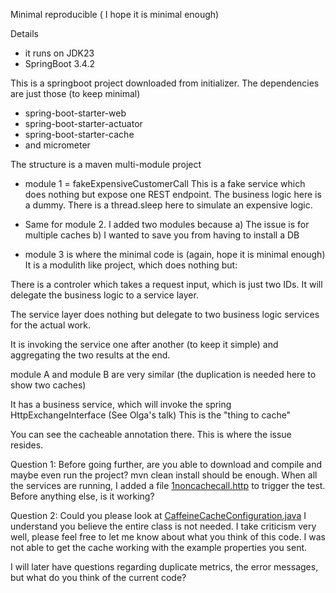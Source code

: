 Minimal reproducible ( I hope it is minimal enough)

Details

- it runs on JDK23
- SpringBoot 3.4.2

This is a springboot project downloaded from initializer.
The dependencies are just those (to keep minimal)
- spring-boot-starter-web
- spring-boot-starter-actuator
- spring-boot-starter-cache
- and micrometer


The structure is a maven multi-module project

- module 1 = fakeExpensiveCustomerCall
This is a fake service which does nothing but expose one REST endpoint.
The business logic here is a dummy.
There is a thread.sleep here to simulate an expensive logic.

- Same for module 2.
I added two modules because a) The issue is for multiple caches
b) I wanted to save you from having to install a DB

- module 3 is where the minimal code is (again, hope it is minimal enough)
It is a modulith like project, which does nothing but:

There is a controler which takes a request input, which is just two IDs.
It will delegate the business logic to a service layer.

The service layer does nothing but delegate to two business logic services for the actual work.

It is invoking the service one after another (to keep it simple) and aggregating the two results at the end.

module A and module B are very similar (the duplication is needed here to show two caches)

It has a business service, which will invoke the spring HttpExchangeInterface (See Olga's talk)
This is the "thing to cache"

You can see the cacheable annotation there.
This is where the issue resides.


Question 1: Before going further, are you able to download and compile and maybe even run the project?
mvn clean install should be enough.
When all the services are running, I added a file [1noncachecall.http](question/src/main/resources/1noncachecall.http) to trigger the test.
Before anything else, is it working?

Question 2: Could you please look at [CaffeineCacheConfiguration.java](question/src/main/java/com/example/micrometercache/customer/CaffeineCacheConfiguration.java)
I understand you believe the entire class is not needed.
I take criticism very well, please feel free to let me know about what you think of this code.
I was not able to get the cache working with the example properties you sent.


I will later have questions regarding duplicate metrics, the error messages, but what do you think of the current code?
